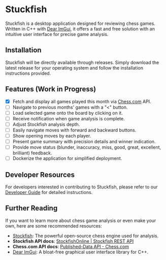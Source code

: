 # Stuckfish

Stuckfish is a desktop application designed for reviewing chess games. Written in C++ with [Dear ImGui](https://github.com/ocornut/imgui), it offers a fast and free solution with an intuitive user interface for precise game analysis.

## **Installation**

Stuckfish will be directly available through releases. Simply download the latest release for your operating system and follow the installation instructions provided.

## **Features (Work in Progress)**

- [x] Fetch and display all games played this month via [Chess.com](http://chess.com/) API.
- [ ] Navigate to previous months' games with a "<" button.
- [ ] Load selected game onto the board by clicking on it.
- [ ] Receive notification when game analysis is complete.
- [ ] Adjust Stockfish analysis depth.
- [ ] Easily navigate moves with forward and backward buttons.
- [ ] Show opening moves by each player.
- [ ] Present game summary with precision details and winner indication.
- [ ] Provide move status (blunder, inaccuracy, miss, good, great, excellent, brilliant) feedback.
- [ ] Dockerize the application for simplified deployment.

## **Developer Resources**

For developers interested in contributing to Stuckfish, please refer to our [Developer Guide](https://github.com/4bitWise/stuckfish/blob/df5ee6ae88f429ead5d492ca5fafa7a81d9ea444/DEV_GUIDE.md) for detailed instructions.

## **Further Reading**

If you want to learn more about chess game analysis or even make your own, here are some recommended resources:

- [Stockfish](https://stockfishchess.org/): The powerful open-source chess engine used for analysis.
- **Stockfish API docs**: [StockfishOnline | Stockfish REST API](https://stockfish.online/docs.php)
- **Chess.com API docs**: [Published-Data API - Chess.com](https://www.chess.com/news/view/published-data-api)
- [Dear ImGui](https://github.com/ocornut/imgui): A bloat-free graphical user interface library for C++.
